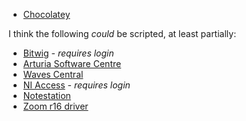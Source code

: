 - [Chocolatey](https://chocolatey.org/install)

I think the following _could_ be scripted, at least partially:

- [Bitwig](https://www.bitwig.com/dl/31/win) - _requires login_
- [Arturia Software Centre](https://www.arturia.com/support/updates&manuals)
- [Waves Central](https://www.waves.com/dlrdr?id=central-win)
- [NI Access](https://www.native-instruments.com/en/my-account/my-products-serials-downloads/) - _requires login_
- [Notestation](https://www.synology.com/en-global/support/download/DS414j#utilities)
- [Zoom r16 driver](https://www.zoom-na.com/news/r16-r24-driver-update-v210)
